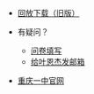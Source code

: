 - [回放下载（旧版）](https://wangke1.yeenjie.com)
- 有疑问？
  - [问卷填写](https://forms.office.com/r/N4CuUV6GyC)
  - [给叶恩杰发邮箱](mailto:yej@yeenjie.net)

- [重庆一中官网](https://www.cqyz.cn)


